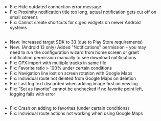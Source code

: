 ##
- Fix: Hide outdated connection error message
- Fix: Proximity notification title too long, actual notification gets cut off on small screens
- Fix: Cannot create shortcuts for c:geo widgets on newer Android systems

##
- New: Increased target SDK to 33 (due to Play Store requirements)
- New: (Android 13 only) Added "Notifications" permission - you may need to run the configuration wizard from home screen or grant notification permission manually to see download notifications
- Fix: GPX import with multiple tracks in same file
- Fix: Favorite ratio > 100% under certain conditions
- Fix: Navigation line lost on screen rotation with Google Maps
- Fix: Individual route not deleted from Google Maps on deletion
- Fix: Last log text discarded when adding image first on new log
- Fix: "Set as favorite" cannot be unchecked if no favorite point left, logging fails with error

##
- Fix: Crash on adding to favorites (under certain conditions)
- Fix: Individual route actions not working when using Google Maps
